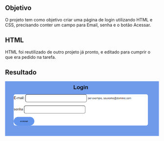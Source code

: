 ## Objetivo
O projeto tem como objetivo criar uma página de login utilizando HTML e CSS, precisando conter um campo para Email,   senha e o botão Acessar.

## HTML 
HTML foi reutilizado de outro projeto já pronto, e editado para cumprir o que era pedido na tarefa.

## Resultado 

![RESULTADO](img/resultado.png)